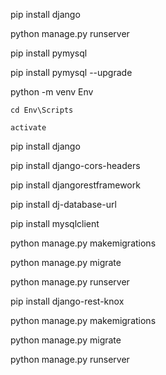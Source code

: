 pip install django

python manage.py runserver

pip install pymysql

pip install pymysql --upgrade

python -m venv Env

    cd Env\Scripts
    
    activate
    
pip install django

pip install django-cors-headers

pip install djangorestframework

pip install dj-database-url

pip install mysqlclient

python manage.py makemigrations

python manage.py migrate

python manage.py runserver



pip install django-rest-knox

python manage.py makemigrations

python manage.py migrate

python manage.py runserver
